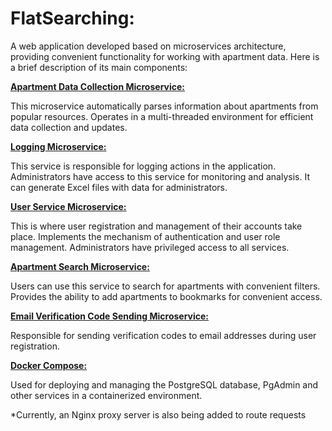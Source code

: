 # **FlatSearching:**

A web application developed based on microservices architecture, providing convenient functionality for working with apartment data. Here is a brief description of its main components:

**[Apartment Data Collection Microservice:](https://github.com/DmitrySkachkov10/FlatSearching/tree/master/parser-service)**

This microservice automatically parses information about apartments from popular resources.
Operates in a multi-threaded environment for efficient data collection and updates.

**[Logging Microservice:](https://github.com/DmitrySkachkov10/FlatSearching/tree/master/audit-service)**

This service is responsible for logging actions in the application.
Administrators have access to this service for monitoring and analysis.
It can generate Excel files with data for administrators.

**[User Service Microservice:](https://github.com/DmitrySkachkov10/FlatSearching/tree/master/user-service)**

This is where user registration and management of their accounts take place.
Implements the mechanism of authentication and user role management.
Administrators have privileged access to all services.

**[Apartment Search Microservice:](https://github.com/DmitrySkachkov10/FlatSearching/tree/master/flat-service)**

Users can use this service to search for apartments with convenient filters.
Provides the ability to add apartments to bookmarks for convenient access.

**[Email Verification Code Sending Microservice:](https://github.com/DmitrySkachkov10/FlatSearching/tree/master/mailing-service)**

Responsible for sending verification codes to email addresses during user registration.

**[Docker Compose:](https://github.com/DmitrySkachkov10/FlatSearching/blob/master/docker-compose.yml)**

Used for deploying and managing the PostgreSQL database, PgAdmin and other services in a containerized environment.

*Currently, an Nginx proxy server is also being added to route requests
